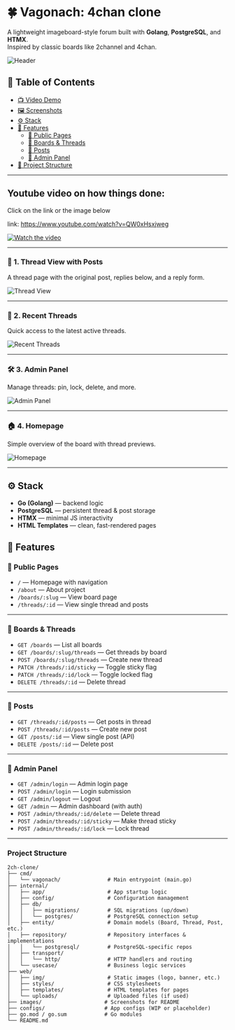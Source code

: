 # 🍀 Vagonach: 4chan clone

A lightweight imageboard-style forum built with **Golang**, **PostgreSQL**, and **HTMX**.  
Inspired by classic boards like 2channel and 4chan.

![Header](/images/1.jpg)

## 📑 Table of Contents

- [📺 Video Demo](#youtube-video-on-how-things-done)
- [🖼️ Screenshots](#screenshots)
- [⚙️ Stack](#️stack)
- [🔧 Features](#features)
  - [🧭 Public Pages](#-public-pages)
  - [🧵 Boards & Threads](#-boards--threads)
  - [💬 Posts](#-posts)
  - [🔐 Admin Panel](#-admin-panel)
- [📁 Project Structure](#project-structure)

---

## Youtube video on how things done:

Click on the link or the image below

link: https://www.youtube.com/watch?v=QW0xHsxjweg

[![Watch the video](/images/6.png)](https://www.youtube.com/watch?v=QW0xHsxjweg)


---

### 💬 1. Thread View with Posts

A thread page with the original post, replies below, and a reply form.

![Thread View](/images/2.jpg)

---

### 🧵 2. Recent Threads

Quick access to the latest active threads.

![Recent Threads](/images/3.jpg)

---

### 🛠️ 3. Admin Panel

Manage threads: pin, lock, delete, and more.

![Admin Panel](/images/4.jpg)

---

### 🏠 4. Homepage

Simple overview of the board with thread previews.

![Homepage](/images/5.png)

---

## ⚙️ Stack

- **Go (Golang)** — backend logic
- **PostgreSQL** — persistent thread & post storage
- **HTMX** — minimal JS interactivity
- **HTML Templates** — clean, fast-rendered pages

## 🔧 Features

### 🧭 Public Pages

- `/` — Homepage with navigation
- `/about` — About project
- `/boards/:slug` — View board page
- `/threads/:id` — View single thread and posts

---

### 🧵 Boards & Threads

- `GET /boards` — List all boards
- `GET /boards/:slug/threads` — Get threads by board
- `POST /boards/:slug/threads` — Create new thread
- `PATCH /threads/:id/sticky` — Toggle sticky flag
- `PATCH /threads/:id/lock` — Toggle locked flag
- `DELETE /threads/:id` — Delete thread

---

### 💬 Posts

- `GET /threads/:id/posts` — Get posts in thread
- `POST /threads/:id/posts` — Create new post
- `GET /posts/:id` — View single post (API)
- `DELETE /posts/:id` — Delete post

---

### 🔐 Admin Panel

- `GET /admin/login` — Admin login page
- `POST /admin/login` — Login submission
- `GET /admin/logout` — Logout
- `GET /admin` — Admin dashboard (with auth)
- `POST /admin/threads/:id/delete` — Delete thread
- `POST /admin/threads/:id/sticky` — Make thread sticky
- `POST /admin/threads/:id/lock` — Lock thread

---

### Project Structure

```
2ch-clone/
├── cmd/
│   └── vagonach/               # Main entrypoint (main.go)
├── internal/
│   ├── app/                    # App startup logic
│   ├── config/                 # Configuration management
│   ├── db/
│   │   ├── migrations/         # SQL migrations (up/down)
│   │   └── postgres/           # PostgreSQL connection setup
│   ├── entity/                 # Domain models (Board, Thread, Post, etc.)
│   ├── repository/             # Repository interfaces & implementations
│   │   └── postgresql/         # PostgreSQL-specific repos
│   ├── transport/
│   │   └── http/               # HTTP handlers and routing
│   └── usecase/                # Business logic services
├── web/
│   ├── img/                    # Static images (logo, banner, etc.)
│   ├── styles/                 # CSS stylesheets
│   ├── templates/              # HTML templates for pages
│   └── uploads/                # Uploaded files (if used)
├── images/                    # Screenshots for README
├── configs/                   # App configs (WIP or placeholder)
├── go.mod / go.sum            # Go modules
└── README.md
```

